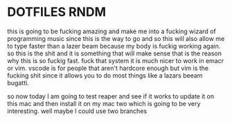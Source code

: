# DOTFILES RNDM

this is going to be fucking amazing and make me into a fucking wizard of programming music
since this is the way to go and so this will also allow me to type faster than a lazer beam
because my body is fuckig working again. so this is the shit and it is something that
will make sense that is the reason why this is so fuckig fast. fuck that system
it is much nicer to work in emacr or vim. vscode is for people that aren't hardcore enough
but vim is the fucking shit since it allows you to do most things like a lazars beeam
bugatti.

so now today I am going to test reaper and see if it works to update it on this mac and then
install it on my mac two which is going to be very interesting.
well maybe I could use two branches
